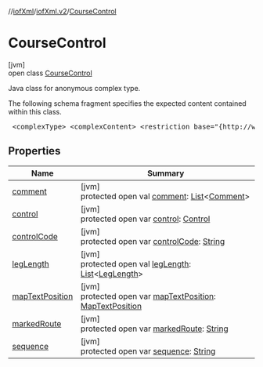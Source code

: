 //[iofXml](../../../index.md)/[iofXml.v2](../index.md)/[CourseControl](index.md)

# CourseControl

[jvm]\
open class [CourseControl](index.md)

<p>Java class for anonymous complex type. <p>The following schema fragment specifies the expected content contained within this class. <pre> &lt;complexType&gt; &lt;complexContent&gt; &lt;restriction base="{http://www.w3.org/2001/XMLSchema}anyType"&gt; &lt;sequence&gt; &lt;element ref="{}Sequence"/&gt; &lt;choice&gt; &lt;element ref="{}ControlCode"/&gt; &lt;element ref="{}Control"/&gt; &lt;/choice&gt; &lt;element ref="{}Comment" maxOccurs="unbounded" minOccurs="0"/&gt; &lt;element ref="{}LegLength" maxOccurs="unbounded" minOccurs="0"/&gt; &lt;element ref="{}MapTextPosition" minOccurs="0"/&gt; &lt;/sequence&gt; &lt;attribute name="markedRoute" default="N"&gt; &lt;simpleType&gt; &lt;restriction base="{http://www.w3.org/2001/XMLSchema}token"&gt; &lt;enumeration value="Y"/&gt; &lt;enumeration value="N"/&gt; &lt;/restriction&gt; &lt;/simpleType&gt; &lt;/attribute&gt; &lt;/restriction&gt; &lt;/complexContent&gt; &lt;/complexType&gt; </pre>

## Properties

| Name | Summary |
|---|---|
| [comment](comment.md) | [jvm]<br>protected open val [comment](comment.md): [List](https://docs.oracle.com/javase/8/docs/api/java/util/List.html)<[Comment](../-comment/index.md)> |
| [control](control.md) | [jvm]<br>protected open var [control](control.md): [Control](../-control/index.md) |
| [controlCode](control-code.md) | [jvm]<br>protected open var [controlCode](control-code.md): [String](https://docs.oracle.com/javase/8/docs/api/java/lang/String.html) |
| [legLength](leg-length.md) | [jvm]<br>protected open val [legLength](leg-length.md): [List](https://docs.oracle.com/javase/8/docs/api/java/util/List.html)<[LegLength](../-leg-length/index.md)> |
| [mapTextPosition](map-text-position.md) | [jvm]<br>protected open var [mapTextPosition](map-text-position.md): [MapTextPosition](../-map-text-position/index.md) |
| [markedRoute](marked-route.md) | [jvm]<br>protected open var [markedRoute](marked-route.md): [String](https://docs.oracle.com/javase/8/docs/api/java/lang/String.html) |
| [sequence](sequence.md) | [jvm]<br>protected open var [sequence](sequence.md): [String](https://docs.oracle.com/javase/8/docs/api/java/lang/String.html) |
